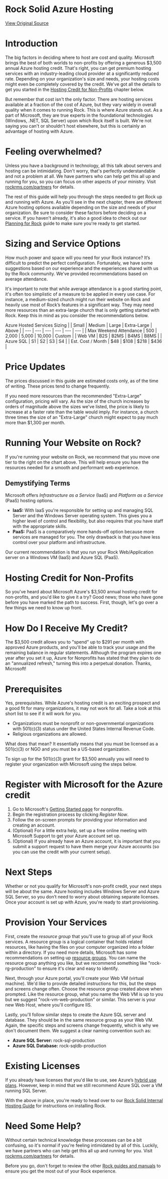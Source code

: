 # Rock Solid Azure Hosting
[View Original Source](https://community.rockrms.com/documentation/bookcontent/31)

[](#introduction)Introduction
=============================

The big factors in deciding where to host are cost and quality. Microsoft brings the best of both worlds to non-profits by offering a generous $3,500 annual Azure hosting credit. That's right, you can get premium hosting services with an industry-leading cloud provider at a significantly reduced rate. Depending on your organization's size and needs, your hosting costs might even be completely covered by the credit. We've got all the details to get you started in the [Hosting Credit for Non-Profits](#hosting-credit-for-non-profits) chapter below.

But remember that cost isn't the only factor. There are hosting services available at a fraction of the cost of Azure, but they vary widely in overall quality when it comes to running Rock. This is where Azure stands out. As a part of Microsoft, they are true experts in the foundational technologies (Windows, .NET, SQL Server) upon which Rock itself is built. We're not saying you can't or shouldn't host elsewhere, but this is certainly an advantage of hosting with Azure.

Feeling overwhelmed?
====================

Unless you have a background in technology, all this talk about servers and hosting can be intimidating. Don't worry, that's perfectly understandable and not a problem at all. We have partners who can help get this all up and running for you, so you can focus on other aspects of your ministry. Visit [rockrms.com/partners](https://rockrms.com/partners) for details.

The rest of this guide will help you through the steps needed to get Rock up and running with Azure. As you'll see in the next chapter, there are different Azure hosting options available depending on the size and needs of your organization. Be sure to consider these factors before deciding on a service. If you haven't already, it's also a good idea to check out our [Planning for Rock](https://community.rockrms.com/documentation/bookcontent/2/) guide to make sure you're ready to get started.

[](#sizingandserviceoptions)Sizing and Service Options
======================================================

How much power and space will you need for your Rock instance? It’s difficult to predict the perfect configuration. Fortunately, we have some suggestions based on our experience and the experiences shared with us by the Rock community. We've provided recommendations based on average attendance.

It's important to note that while average attendance is a good starting point, it's often too simplistic of a measure to be applied in every use case. For instance, a medium-sized church might run their website on Rock and heavily use most of Rock’s features in a significant way. They may need more resources than an extra-large church that is only getting started with Rock. Keep this in mind as you consider the recommendations below.

Azure Hosted Services Sizing
|  | Small | Medium | Large | Extra-Large | Above |
| --- | --- | --- | --- | --- | --- |
| Max Weekend Attendance | 500 | 2,000 | 5,000 | 10,000 | Custom |
| Web VM | B2S | B2MS | B4MS | B8MS |
| Azure SQL | S1 | S2 | S3 | S4 |
| Est. Cost / Month | $48 | $108 | $218 | $436 |

Price Updates
=============

The prices discussed in this guide are estimated costs only, as of the time of writing. These prices tend to change frequently.

If you need more resources than the recommended "Extra-Large" configuration, pricing will vary. As the size of the church increases by orders of magnitude above the sizes we've listed, the price is likely to increase at a faster rate than the table would imply. For instance, a church three times the size of an "Extra-Large" church might expect to pay much more than $1,300 per month.

Running Your Website on Rock?
=============================

If you're running your website on Rock, we recommend that you move one tier to the right on the chart above. This will help ensure you have the resources needed for a smooth and performant web experience.

Demystifying Terms
------------------

Microsoft offers _Infrastructure as a Service_ (IaaS) and _Platform as a Service_ (PaaS) hosting options.

*   **IaaS:** With IaaS you're responsible for setting up and managing SQL Server and the Windows Server operating system. This gives you a higher level of control and flexibility, but also requires that you have staff with the appropriate skills.
*   **PaaS:** PaaS is a comparatively more hands-off option because more services are managed for you. The only drawback is that you have less control over your platform and infrastructure.

Our current recommendation is that you run your Rock Web/Application server on a Windows VM (IaaS) and Azure SQL (PaaS).

[](#hostingcreditfornonprofits)Hosting Credit for Non-Profits
=============================================================

So you've heard about Microsoft Azure's $3,500 annual hosting credit for non-profits, and you'd like to give it a try? Good news; those who have gone before you have marked the path to success. First, though, let's go over a few things we need to know up front.

How Do I Receive My Credit?
===========================

The $3,500 credit allows you to "spend" up to $291 per month with approved Azure products, and you'll be able to track your usage and the remaining balance in regular statements. Although the program expires one year after you set it up, Azure for Nonprofits has stated that they plan to do an "annualized refresh," turning this into a perpetual donation. Thanks, Microsoft!

[](#prerequisites)Prerequisites
===============================

Yes, prerequisites. While Azure's hosting credit is an exciting prospect and a good fit for many organizations, it may not work for all. Take a look at this short list to see if it will work for you.

*   Organizations must be nonprofit or non-governmental organizations with 501(c)(3) status under the United States Internal Revenue Code.
*   Religious organizations are allowed.

What does that mean? It essentially means that you must be licensed as a 501(c)(3) or NGO and you must be a US-based organization.

To sign up for the 501(c)(3) grant for $3,500 annually you will need to register your organization with Microsoft using the steps below.

[](#registerwithmicrosoftfortheazurecredit)Register with Microsoft for the Azure credit
=======================================================================================

1.  Go to Microsoft's [Getting Started page](https://nonprofit.microsoft.com/en-us/getting-started) for nonprofits.
2.  Begin the registration process by clicking _Register Now_.
3.  Follow the on-screen prompts for providing your information and creating an account.
4.  (Optional) For a little extra help, set up a free online meeting with Microsoft Support to get your Azure account set up.
5.  (Optional) If you already have an Azure account, it is important that you submit a support request to have them merge your Azure accounts (so you can use the credit with your current setup).

[](#nextsteps)Next Steps
========================

Whether or not you qualify for Microsoft's non-profit credit, your next steps will be about the same. Azure hosting includes Windows Server and Azure SQL Server, so you don’t need to worry about obtaining separate licenses. Once your account is set up with Azure, you're ready to start provisioning.

[](#provisionyourservices)Provision Your Services
=================================================

First, create the _resource group_ that you'll use to group all of your Rock services. A resource group is a logical container that holds related resources, like having the files on your computer organized into a folder within a directory. If you need more details, Microsoft has some recommendations on setting up [resource groups](https://docs.microsoft.com/en-us/azure/azure-resource-manager/management/overview#resource-groups). You can name the resource group anything you like, but we recommend something like "rock-rg-production" to ensure it's clear and easy to identify.

Next, through your Azure portal, you'll create your Web VM (virtual machine). We'd like to provide detailed instructions for this, but the steps and screens change often. Choose the resource group created above when prompted. Like the resource group, what you name the Web VM is up to you but we suggest "rock-vm-web-production" or similar. This server is your new Web Host, where you'll configure IIS.

Lastly, you'll follow similar steps to create the Azure SQL server and database. They should be in the same resource group as your Web VM. Again, the specific steps and screens change frequently, which is why we don't document them. We suggest a clear naming convention such as:

*   **Azure SQL Server:** rock-sql-production
*   **Azure SQL Database:** rock-sqldb-production

Existing Licenses
=================

If you already have licenses that you'd like to use, see Azure’s [hybrid use plans](https://azure.microsoft.com/en-us/pricing/hybrid-benefit/). However, keep in mind that we still recommend Azure SQL over a VM running SQL Server.

With the above in place, you're ready to head over to our [Rock Solid Internal Hosting Guide](http://community.rockrms.com/documentation/bookcontent/1/) for instructions on installing Rock.

Need Some Help?
===============

Without certain technical knowledge these processes can be a bit confusing, so it's normal if you're feeling intimidated by all of this. Luckily, we have partners who can help get this all up and running for you. Visit [rockrms.com/partners](https://rockrms.com/partners) for details.

Before you go, don't forget to review the other [Rock guides and manuals](http://community.rockrms.com/documentation/) to ensure you get the most out of your Rock experience.